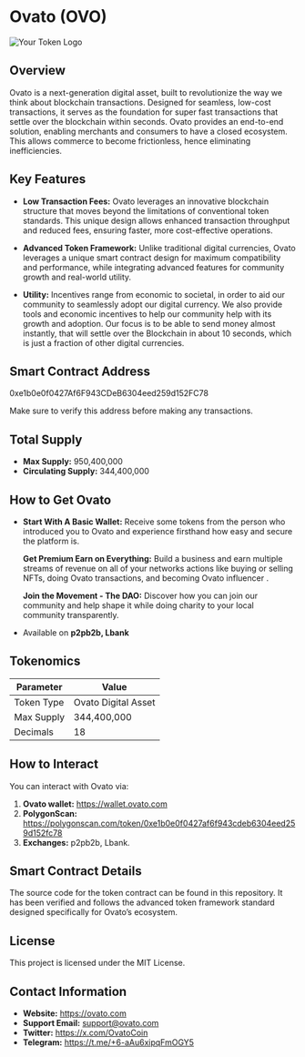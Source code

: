 # Ovato (OVO)

![Your Token Logo](https://res.cloudinary.com/commerce/image/upload/v1725997493/q36rwrx5kspwkg6qvhvf.png)  

## Overview
Ovato is a next-generation digital asset, built to revolutionize the way we think about blockchain transactions. Designed for seamless, low-cost transactions, it serves as the foundation for super fast transactions that settle over the blockchain within seconds. Ovato provides an end-to-end solution, enabling merchants and consumers to have a closed ecosystem. This allows commerce to become frictionless, hence eliminating inefficiencies.

## Key Features
- **Low Transaction Fees:** Ovato leverages an innovative blockchain structure that moves beyond the limitations of conventional token standards. This unique design allows enhanced transaction throughput and reduced fees, ensuring faster, more cost-effective operations.

- **Advanced Token Framework:** Unlike traditional digital currencies, Ovato leverages a unique smart contract design for maximum compatibility and performance, while integrating advanced features for community growth and real-world utility.

- **Utility:**  Incentives range from economic to societal, in order to aid our community to seamlessly adopt our digital currency. We also provide tools and economic incentives to help our community help with its growth and adoption. Our focus is to be able to send money almost instantly, that will settle over the Blockchain in about 10 seconds, which is just a fraction of other digital currencies.

## Smart Contract Address
0xe1b0e0f0427Af6F943CDeB6304eed259d152FC78

Make sure to verify this address before making any transactions.

## Total Supply
- **Max Supply:** 950,400,000
- **Circulating Supply:** 344,400,000

## How to Get Ovato
- **Start With A Basic Wallet:**
    Receive some tokens from the person who introduced you to Ovato and experience firsthand how easy and secure the platform is.

  **Get Premium Earn on Everything:** 
    Build a business and earn multiple streams of revenue on all of your networks actions like buying or selling NFTs, doing Ovato transactions, and becoming Ovato influencer .

  **Join the Movement - The DAO:** 
    Discover how you can join our community and help shape it while doing charity to your local community transparently.
- Available on **p2pb2b, Lbank**

## Tokenomics
| Parameter          | Value                      |
|--------------------|----------------------------|
| Token Type         | Ovato Digital Asset        |
| Max Supply         | 344,400,000                |
| Decimals           | 18                         |


## How to Interact
You can interact with Ovato via:
1. **Ovato wallet:** https://wallet.ovato.com
2. **PolygonScan:** https://polygonscan.com/token/0xe1b0e0f0427af6f943cdeb6304eed259d152fc78
3. **Exchanges:** p2pb2b, Lbank.

## Smart Contract Details
The source code for the token contract can be found in this repository. It has been verified and follows the advanced token framework standard designed specifically for Ovato’s ecosystem.


## License
This project is licensed under the MIT License.

## Contact Information
- **Website:** https://ovato.com
- **Support Email:** support@ovato.com
- **Twitter:** https://x.com/OvatoCoin
- **Telegram:** https://t.me/+6-aAu6xipqFmOGY5